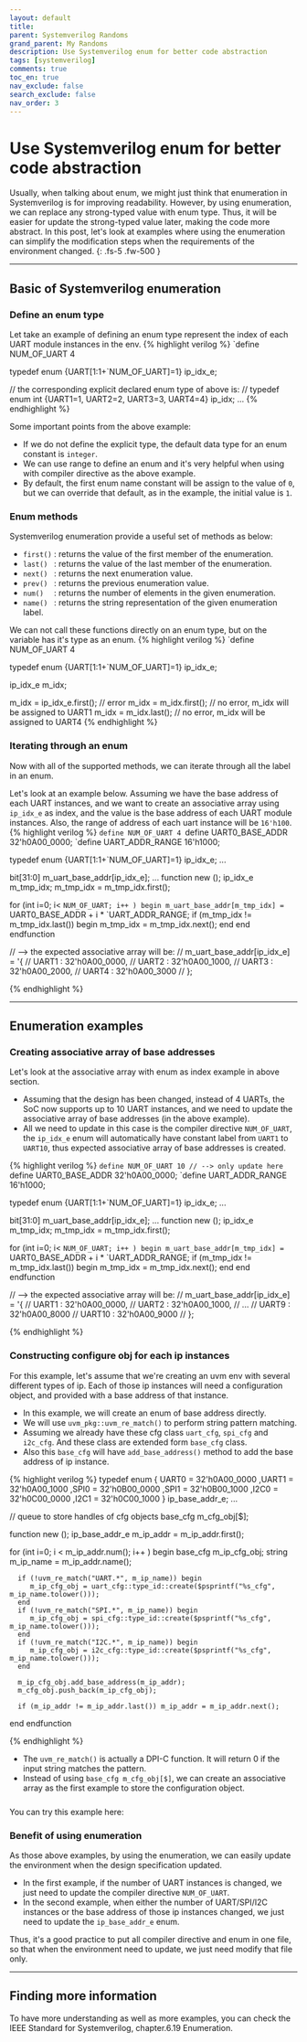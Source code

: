 ```yaml
---
layout: default
title: 
parent: Systemverilog Randoms
grand_parent: My Randoms
description: Use Systemverilog enum for better code abstraction
tags: [systemverilog]
comments: true
toc_en: true
nav_exclude: false
search_exclude: false
nav_order: 3
---
```


# Use Systemverilog enum for better code abstraction
Usually, when talking about enum, we might just think that enumeration in Systemverilog is for improving readability.
However, by using enumeration, we can replace any strong-typed value with enum type.
Thus, it will be easier for update the strong-typed value later, making the code more abstract.
In this post, let's look at examples where using the enumeration can simplify the modification steps when the requirements of the environment changed.
{: .fs-5 .fw-500 }

---
## Basic of Systemverilog enumeration
### Define an enum type
Let take an example of defining an enum type represent the index of each UART module instances in the env.
{% highlight verilog %}
`define NUM_OF_UART 4

typedef enum {UART[1:1+`NUM_OF_UART]=1} ip_idx_e;

// the corresponding explicit declared enum type of above is:
// typedef enum int {UART1=1, UART2=2, UART3=3, UART4=4} ip_idx;
...
{% endhighlight %}

Some important points from the above example:
* If we do not define the explicit type, the default data type for an enum constant is `integer`.
* We can use range to define an enum and it's very helpful when using with compiler directive as the above example.
* By default, the first enum name constant will be assign to the value of `0`, but we can override that default, as in the example, the initial value is `1`.

### Enum methods
Systemverilog enumeration provide a useful set of methods as below:
* `first()` : returns the value of the first member of the enumeration.
* `last() ` : returns the value of the last member of the enumeration.
* `next() ` : returns the next enumeration value.
* `prev() ` : returns the previous enumeration value.
* `num()  ` : returns the number of elements in the given enumeration.
* `name() ` : returns the string representation of the given enumeration label.

We can not call these functions directly on an enum type, but on the variable has it's type as an enum.
{% highlight verilog %}
`define NUM_OF_UART 4

typedef enum {UART[1:1+`NUM_OF_UART]=1} ip_idx_e;

ip_idx_e m_idx;

m_idx = ip_idx_e.first(); // error
m_idx = m_idx.first();    // no error, m_idx will be assigned to UART1
m_idx = m_idx.last();     // no error, m_idx will be assigned to UART4
{% endhighlight %}

### Iterating through an enum
Now with all of the supported methods, we can iterate through all the label in an enum.

Let's look at an example below. 
Assuming we have the base address of each UART instances, and we want to create an associative array using `ip_idx_e` as index,
and the value is the base address of each UART module instances.
Also, the range of address of each uart instance will be `16'h100`.
{% highlight verilog %}
`define NUM_OF_UART 4
`define UART0_BASE_ADDR 32'h0A00_0000;
`define UART_ADDR_RANGE 16'h1000;

typedef enum {UART[1:1+`NUM_OF_UART]=1} ip_idx_e;
...

bit[31:0] m_uart_base_addr[ip_idx_e];
...
function new ();
   ip_idx_e m_tmp_idx;
   m_tmp_idx = m_tmp_idx.first();

   for (int i=0; i< `NUM_OF_UART; i++ ) begin
      m_uart_base_addr[m_tmp_idx] = `UART0_BASE_ADDR + i * `UART_ADDR_RANGE;
      if (m_tmp_idx != m_tmp_idx.last()) begin
         m_tmp_idx = m_tmp_idx.next();
      end
   end 
endfunction

// --> the expected associative array will be:
// m_uart_base_addr[ip_idx_e] = '{
//     UART1 : 32'h0A00_0000,
//     UART2 : 32'h0A00_1000,
//     UART3 : 32'h0A00_2000,
//     UART4 : 32'h0A00_3000
// };

{% endhighlight %}

---
## Enumeration examples
### Creating associative array of base addresses
Let's look at the associative array with enum as index example in above section.
* Assuming that the design has been changed, instead of 4 UARTs, the SoC now supports up to 10 UART instances,
and we need to update the associative array of base addresses (in the above example).
* All we need to update in this case is the compiler directive `NUM_OF_UART`,
the `ip_idx_e` enum will automatically have constant label from `UART1` to `UART10`,
thus expected associative array of base addresses is created.

{% highlight verilog %}
`define NUM_OF_UART 10 // --> only update here
`define UART0_BASE_ADDR 32'h0A00_0000;
`define UART_ADDR_RANGE 16'h1000;

typedef enum {UART[1:1+`NUM_OF_UART]=1} ip_idx_e;
...

bit[31:0] m_uart_base_addr[ip_idx_e];
...
function new ();
   ip_idx_e m_tmp_idx;
   m_tmp_idx = m_tmp_idx.first();

   for (int i=0; i< `NUM_OF_UART; i++ ) begin
      m_uart_base_addr[m_tmp_idx] = `UART0_BASE_ADDR + i * `UART_ADDR_RANGE;
      if (m_tmp_idx != m_tmp_idx.last()) begin
         m_tmp_idx = m_tmp_idx.next();
      end
   end 
endfunction

// --> the expected associative array will be:
// m_uart_base_addr[ip_idx_e] = '{
//     UART1 : 32'h0A00_0000,
//     UART2 : 32'h0A00_1000,
//     ...
//     UART9  : 32'h0A00_8000
//     UART10 : 32'h0A00_9000
// };

{% endhighlight %}

### Constructing configure obj for each ip instances
For this example, let's assume that we're creating an uvm env with several different types of ip.
Each of those ip instances will need a configuration object, and provided with a base address of that instance.
* In this example, we will create an enum of base address directly.
* We will use `uvm_pkg::uvm_re_match()` to perform string pattern matching.
* Assuming we already have these cfg class `uart_cfg`, `spi_cfg` and `i2c_cfg`.
And these class are extended form `base_cfg` class.
* Also this `base_cfg` will have `add_base_address()` method to add the base address of ip instance.

{% highlight verilog %}
typedef enum {
   UART0 = 32'h0A00_0000 
  ,UART1 = 32'h0A00_1000 
  ,SPI0  = 32'h0B00_0000 
  ,SPI1  = 32'h0B00_1000 
  ,I2C0  = 32'h0C00_0000 
  ,I2C1  = 32'h0C00_1000 
} ip_base_addr_e;
...

// queue to store handles of cfg objects
base_cfg m_cfg_obj[$];

function new ();
   ip_base_addr_e  m_ip_addr = m_ip_addr.first();

   for (int i=0; i < m_ip_addr.num(); i++ ) begin
      base_cfg m_ip_cfg_obj;
      string   m_ip_name = m_ip_addr.name();

      if (!uvm_re_match("UART.*", m_ip_name)) begin
         m_ip_cfg_obj = uart_cfg::type_id::create($psprintf("%s_cfg", m_ip_name.tolower()));
      end 
      if (!uvm_re_match("SPI.*", m_ip_name)) begin
         m_ip_cfg_obj = spi_cfg::type_id::create($psprintf("%s_cfg", m_ip_name.tolower()));
      end 
      if (!uvm_re_match("I2C.*", m_ip_name)) begin
         m_ip_cfg_obj = i2c_cfg::type_id::create($psprintf("%s_cfg", m_ip_name.tolower()));
      end 

      m_ip_cfg_obj.add_base_address(m_ip_addr);
      m_cfg_obj.push_back(m_ip_cfg_obj);

      if (m_ip_addr != m_ip_addr.last()) m_ip_addr = m_ip_addr.next();
   end 
endfunction

{% endhighlight %}
* The `uvm_re_match()` is actually a DPI-C function. It will return 0 if the input string matches the pattern.
* Instead of using `base_cfg m_cfg_obj[$]`, we can create an associative array as the first example to store the configuration object.

You can try this example here:
<a href="https://www.edaplayground.com/x/btJN" title="Systemverilog enum example">
<svg width="25" height="25" viewBox="0 -0.1 2 2" class="customsvg"> <use xlink:href="#svg-edaplay"></use></svg>
</a></div>

### Benefit of using enumeration
As those above examples, by using the enumeration, we can easily update the environment when the design specification updated.
* In the first example, if the number of UART instances is changed, we just need to update the compiler directive `NUM_OF_UART`.
* In the second example, when either the number of UART/SPI/I2C instances or the base address of those ip instances changed,
we just need to update the `ip_base_addr_e` enum.

Thus, it's a good practice to put all compiler directive and enum in one file,
so that when the environment need to update, we just need modify that file only.

---
## Finding more information
To have more understanding as well as more examples, you can check the IEEE Standard for Systemverilog, chapter.6.19 Enumeration.

